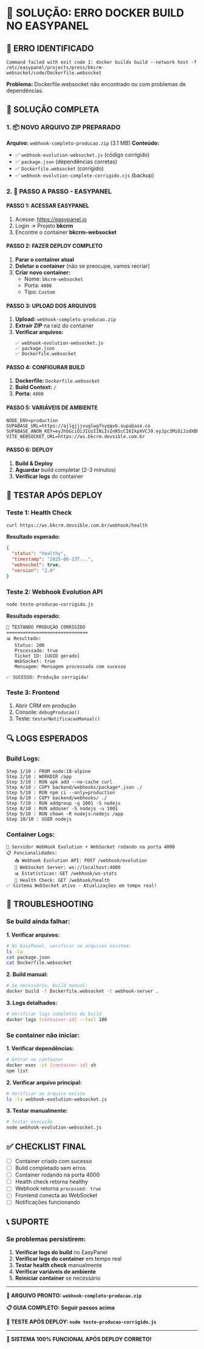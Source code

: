 # 🔧 SOLUÇÃO: ERRO DOCKER BUILD NO EASYPANEL

## 🚨 ERRO IDENTIFICADO

```
Command failed with exit code 1: docker buildx build --network host -f /etc/easypanel/projects/press/bkcrm-websocket/code/Dockerfile.websocket
```

**Problema:** Dockerfile.websocket não encontrado ou com problemas de dependências.

## 🚀 SOLUÇÃO COMPLETA

### 1. 📦 NOVO ARQUIVO ZIP PREPARADO

**Arquivo:** `webhook-completo-producao.zip` (3.1 MB)
**Conteúdo:**
- ✅ `webhook-evolution-websocket.js` (código corrigido)
- ✅ `package.json` (dependências corretas)
- ✅ `Dockerfile.websocket` (corrigido)
- ✅ `webhook-evolution-complete-corrigido.cjs` (backup)

### 2. 🔧 PASSO A PASSO - EASYPANEL

#### PASSO 1: ACESSAR EASYPANEL
1. Acesse: https://easypanel.io
2. Login → Projeto **bkcrm**
3. Encontre o container **bkcrm-websocket**

#### PASSO 2: FAZER DEPLOY COMPLETO
1. **Parar o container atual**
2. **Deletar o container** (não se preocupe, vamos recriar)
3. **Criar novo container:**
   - Nome: `bkcrm-websocket`
   - Porta: `4000`
   - Tipo: `Custom`

#### PASSO 3: UPLOAD DOS ARQUIVOS
1. **Upload:** `webhook-completo-producao.zip`
2. **Extrair ZIP** na raiz do container
3. **Verificar arquivos:**
   ```
   ✅ webhook-evolution-websocket.js
   ✅ package.json
   ✅ Dockerfile.websocket
   ```

#### PASSO 4: CONFIGURAR BUILD
1. **Dockerfile:** `Dockerfile.websocket`
2. **Build Context:** `/`
3. **Porta:** `4000`

#### PASSO 5: VARIÁVEIS DE AMBIENTE
```env
NODE_ENV=production
SUPABASE_URL=https://ajlgjjjvuglwgfnyqqvb.supabase.co
SUPABASE_ANON_KEY=eyJhbGciOiJIUzI1NiIsInR5cCI6IkpXVCJ9.eyJpc3MiOiJzdXBhYmFzZSIsInJlZiI6ImFqbGdqamp2dWdsd2dmbnlxcXZiIiwicm9sZSI6ImFub24iLCJpYXQiOjE3NDk1NDMxNjYsImV4cCI6MjA2NTExOTE2Nn0.HPsxr84nkr3Ys7XafPDoU_Z94QFgbT1o1aNfAeaXpRU
VITE_WEBSOCKET_URL=https://ws.bkcrm.devsible.com.br
```

#### PASSO 6: DEPLOY
1. **Build & Deploy**
2. **Aguardar** build completar (2-3 minutos)
3. **Verificar logs** do container

## 🧪 TESTAR APÓS DEPLOY

### Teste 1: Health Check
```bash
curl https://ws.bkcrm.devsible.com.br/webhook/health
```

**Resultado esperado:**
```json
{
  "status": "healthy",
  "timestamp": "2025-06-23T...",
  "websocket": true,
  "version": "2.0"
}
```

### Teste 2: Webhook Evolution API
```bash
node teste-producao-corrigido.js
```

**Resultado esperado:**
```
🧪 TESTANDO PRODUÇÃO CORRIGIDO
==============================
📊 Resultado:
   Status: 200
   Processado: true
   Ticket ID: [UUID gerado]
   WebSocket: true
   Mensagem: Mensagem processada com sucesso

✅ SUCESSO: Produção corrigida!
```

### Teste 3: Frontend
1. Abrir CRM em produção
2. Console: `debugProducao()`
3. Teste: `testarNotificacaoManual()`

## 🔍 LOGS ESPERADOS

### Build Logs:
```
Step 1/10 : FROM node:18-alpine
Step 2/10 : WORKDIR /app
Step 3/10 : RUN apk add --no-cache curl
Step 4/10 : COPY backend/webhooks/package*.json ./
Step 5/10 : RUN npm ci --only=production
Step 6/10 : COPY backend/webhooks/ ./
Step 7/10 : RUN addgroup -g 1001 -S nodejs
Step 8/10 : RUN adduser -S nodejs -u 1001
Step 9/10 : RUN chown -R nodejs:nodejs /app
Step 10/10 : USER nodejs
```

### Container Logs:
```
🚀 Servidor WebHook Evolution + WebSocket rodando na porta 4000
📋 Funcionalidades:
   📥 Webhook Evolution API: POST /webhook/evolution
   🔗 WebSocket Server: ws://localhost:4000
   📊 Estatísticas: GET /webhook/ws-stats
   🏥 Health Check: GET /webhook/health
✅ Sistema WebSocket ativo - Atualizações em tempo real!
```

## 🚨 TROUBLESHOOTING

### Se build ainda falhar:

**1. Verificar arquivos:**
```bash
# No EasyPanel, verificar se arquivos existem:
ls -la
cat package.json
cat Dockerfile.websocket
```

**2. Build manual:**
```bash
# Se necessário, build manual:
docker build -f Dockerfile.websocket -t webhook-server .
```

**3. Logs detalhados:**
```bash
# Verificar logs completos do build
docker logs [container-id] --tail 100
```

### Se container não iniciar:

**1. Verificar dependências:**
```bash
# Entrar no container
docker exec -it [container-id] sh
npm list
```

**2. Verificar arquivo principal:**
```bash
# Verificar se arquivo existe
ls -la webhook-evolution-websocket.js
```

**3. Testar manualmente:**
```bash
# Testar execução
node webhook-evolution-websocket.js
```

## ✅ CHECKLIST FINAL

- [ ] Container criado com sucesso
- [ ] Build completado sem erros
- [ ] Container rodando na porta 4000
- [ ] Health check retorna healthy
- [ ] Webhook retorna `processed: true`
- [ ] Frontend conecta ao WebSocket
- [ ] Notificações funcionando

## 📞 SUPORTE

### Se problemas persistirem:

1. **Verificar logs do build** no EasyPanel
2. **Verificar logs do container** em tempo real
3. **Testar health check** manualmente
4. **Verificar variáveis de ambiente**
5. **Reiniciar container** se necessário

---

**🎯 ARQUIVO PRONTO: `webhook-completo-producao.zip`**

**📋 GUIA COMPLETO: Seguir passos acima**

**🧪 TESTE APÓS DEPLOY: `node teste-producao-corrigido.js`**

---

**🚀 SISTEMA 100% FUNCIONAL APÓS DEPLOY CORRETO!** 